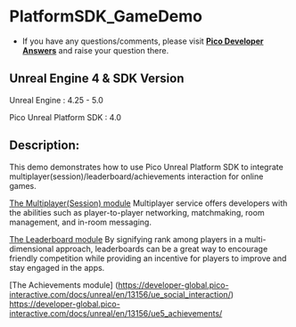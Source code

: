 # PlatformSDK_GameDemo

- If you have any questions/comments, please visit [**Pico Developer Answers**](https://devanswers.pico-interactive.com/) and raise your question there.

## Unreal Engine 4 & SDK Version
Unreal Engine : 4.25 - 5.0


Pico Unreal Platform SDK : 4.0


## Description:
This demo demonstrates how to use Pico Unreal Platform SDK to integrate multiplayer(session)/leaderboard/achievements interaction for online games.

[The Multiplayer(Session) module](https://developer-global.pico-interactive.com/docs/unreal/en/13156/multiplayer/) Multiplayer service offers developers with the abilities such as player-to-player networking, matchmaking, room management, and in-room messaging.

[The Leaderboard module](https://developer-global.pico-interactive.com/docs/unreal/en/13156/leaderboard/) By signifying rank among players in a multi-dimensional approach, leaderboards can be a great way to encourage friendly competition while providing an incentive for players to improve and stay engaged in the apps.

[The Achievements module] (https://developer-global.pico-interactive.com/docs/unreal/en/13156/ue_social_interaction/) https://developer-global.pico-interactive.com/docs/unreal/en/13156/ue5_achievements/